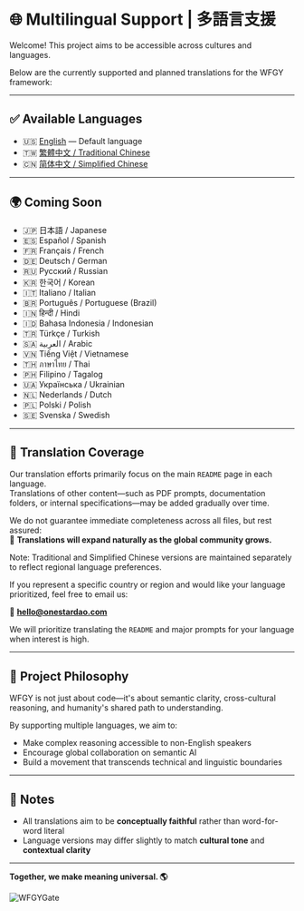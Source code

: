 # 🌐 Multilingual Support | 多語言支援

Welcome! This project aims to be accessible across cultures and languages.

Below are the currently supported and planned translations for the WFGY framework:

---

## ✅ Available Languages

- 🇺🇸 [English](./README.md) — Default language  
- 🇹🇼 [繁體中文 / Traditional Chinese](./README.zh-TW.md)  
- 🇨🇳 [简体中文 / Simplified Chinese](./README_Cn.md)

---

## 🌍 Coming Soon

- 🇯🇵 日本語 / Japanese  
- 🇪🇸 Español / Spanish  
- 🇫🇷 Français / French  
- 🇩🇪 Deutsch / German  
- 🇷🇺 Русский / Russian  
- 🇰🇷 한국어 / Korean  
- 🇮🇹 Italiano / Italian  
- 🇧🇷 Português / Portuguese (Brazil)  
- 🇮🇳 हिन्दी / Hindi  
- 🇮🇩 Bahasa Indonesia / Indonesian  
- 🇹🇷 Türkçe / Turkish  
- 🇸🇦 العربية / Arabic  
- 🇻🇳 Tiếng Việt / Vietnamese  
- 🇹🇭 ภาษาไทย / Thai  
- 🇵🇭 Filipino / Tagalog  
- 🇺🇦 Українська / Ukrainian  
- 🇳🇱 Nederlands / Dutch  
- 🇵🇱 Polski / Polish  
- 🇸🇪 Svenska / Swedish

---

## 📝 Translation Coverage

Our translation efforts primarily focus on the main `README` page in each language.  
Translations of other content—such as PDF prompts, documentation folders, or internal specifications—may be added gradually over time.

We do not guarantee immediate completeness across all files, but rest assured:  
🌱 **Translations will expand naturally as the global community grows.**

Note: Traditional and Simplified Chinese versions are maintained separately to reflect regional language preferences.

If you represent a specific country or region and would like your language prioritized, feel free to email us:

📩 **hello@onestardao.com**

We will prioritize translating the `README` and major prompts for your language when interest is high.

---

## 🧭 Project Philosophy

WFGY is not just about code—it's about semantic clarity, cross-cultural reasoning, and humanity's shared path to understanding.

By supporting multiple languages, we aim to:

- Make complex reasoning accessible to non-English speakers  
- Encourage global collaboration on semantic AI  
- Build a movement that transcends technical and linguistic boundaries

---

## 📌 Notes

- All translations aim to be **conceptually faithful** rather than word-for-word literal  
- Language versions may differ slightly to match **cultural tone** and **contextual clarity**

---

**Together, we make meaning universal. 🌎**


![WFGYGate](https://github.com/user-attachments/assets/e9f6e7fb-69b3-4be9-9fa4-d103ef5cd522)


